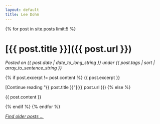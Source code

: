```yaml
---
layout: default
title: Lee Dohm
---
```


{% for post in site.posts limit:5 %}
# [{{ post.title }}]({{ post.url }})

*Posted on {{ post.date | date_to_long_string }} under {{ post.tags | sort | array_to_sentence_string }}*

{% if post.excerpt != post.content %}
{{ post.excerpt }}

[Continue reading "{{ post.title }}"]({{ post.url }})
{% else %}

{{ post.content }}

{% endif %}
{% endfor %}

*[Find older posts ...](/archives.html)*
